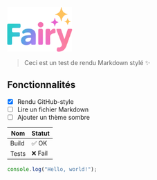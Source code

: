 <img src="../../src/logo.png" alt="Logo" width="150" />

> Ceci est un test de rendu Markdown stylé ✨

## Fonctionnalités

- [x] Rendu GitHub-style
- [ ] Lire un fichier Markdown
- [ ] Ajouter un thème sombre

| Nom     | Statut  |
|---------|---------|
| Build   | ✅ OK    |
| Tests   | ❌ Fail |

```js
console.log("Hello, world!");
```